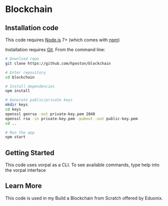 # Blockchain

## Installation code
This code requires [Node.js](https://nodejs.org/en/download/) 7+ (which comes with
[npm](http://npmjs.com))

Installation requires [Git](https://git-scm.com).  From the command line:
```bash
# Download repo
git clone https://github.com/hposton/blockchain

# Enter repository
cd blockchain

# Install dependencies
npm install

# Generate public/private keys
mkdir keys
cd keys
openssl genrsa -out private-key.pem 2048
openssl rsa -in private-key.pem -pubout -out public-key.pem
cd ..

# Run the app
npm start
```

## Getting Started
This code uses vorpal as a CLI.  To see available commands, type help into the vorpal interface

## Learn More
This code is used in my Build a Blockchain from Scratch offered by Eduonix.
